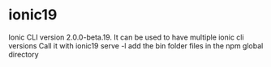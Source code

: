 # ionic19
Ionic CLI version 2.0.0-beta.19. It can be used to have multiple ionic cli versions
Call it with ionic19 serve -l
add the bin folder files in the npm global directory
